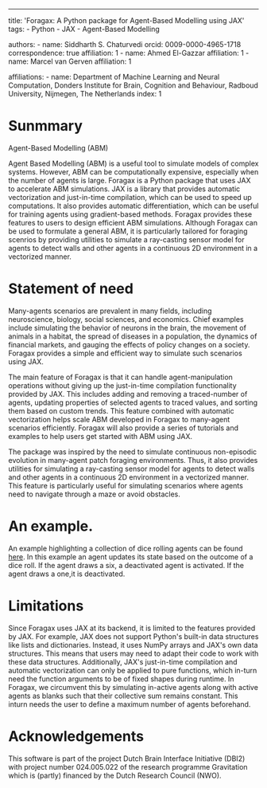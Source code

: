 ---
title: 'Foragax: A Python package for Agent-Based Modelling using JAX'
tags:
    - Python
    - JAX
    - Agent-Based Modelling

authors:
    - name: Siddharth S. Chaturvedi
      orcid: 0009-0000-4965-1718
      correspondence: true
      affiliation: 1
    - name: Ahmed El-Gazzar
      affiliation: 1
    - name: Marcel van Gerven
      affiliation: 1

affiliations:
    - name: Department of Machine Learning and Neural Computation, Donders Institute for Brain, Cognition and Behaviour, Radboud University, Nijmegen, The Netherlands
      index: 1

# Sunmmary

Agent-Based Modelling (ABM) 

Agent Based Modelling (ABM) is a useful tool to simulate models of complex systems. However, ABM can be computationally expensive, especially when the number of agents is large. Foragax is a Python package that uses JAX to accelerate ABM simulations. JAX is a library that provides automatic vectorization and just-in-time compilation, which can be used to speed up computations. It also provides automatic differentiation, which can be useful for training agents using gradient-based methods. Foragax provides these features to users to design efficient ABM simulations. Although Foragax can be used to formulate a general ABM, it is particularly tailored for foraging scenrios by providing utilities to simulate a ray-casting sensor model for agents to detect walls and other agents in a continuous 2D environment in a vectorized manner.


# Statement of need

Many-agents scenarios are prevalent in many fields, including neuroscience, biology, social sciences, and economics. Chief examples include simulating the behavior of neurons in the brain, the movement of animals in a habitat, the spread of diseases in a population, the dynamics of financial markets, and gauging the effects of policy changes on a society. Foragax provides a simple and efficient way to simulate such scenarios using JAX.

The main feature of Foragax is that it can handle agent-manipulation operations without giving up the just-in-time compilation functionality provided by JAX. This includes adding and removing a traced-number of agents, updating properties of selected agents to traced values, and sorting them based on custom trends. This feature combined with automatic vectorization helps scale ABM developed in Foragax to many-agent scenarios efficiently. Foragax will also provide a series of tutorials and examples to help users get started with ABM using JAX.

The package was inspired by the need to simulate continuous non-episodic evolution in many-agent patch foraging environments. Thus, it also provides utilities for simulating a ray-casting sensor model for agents to detect walls and other agents in a continuous 2D environment in a vectorized manner. This feature is particularly useful for simulating scenarios where agents need to navigate through a maze or avoid obstacles.

# An example.
An example highlighting a collection of dice rolling agents can be found [here](https://github.com/i-m-iron-man/Foragax/blob/main/examples/hello_world/hello_world.ipynb). In this example an agent updates its state based on the outcome of a dice roll. If the agent draws a six, a deactivated agent is activated. If the agent draws a one,it is deactivated.

# Limitations

Since Foragax uses JAX at its backend, it is limited to the features provided by JAX. For example, JAX does not support Python's built-in data structures like lists and dictionaries. Instead, it uses NumPy arrays and JAX's own data structures. This means that users may need to adapt their code to work with these data structures. Additionally, JAX's just-in-time compilation and automatic vectorization can only be applied to pure functions, which in-turn need the function arguments to be of fixed shapes during runtime. In Foragax, we circumvent this by simulating in-active agents along with active agents as blanks such that their collective sum remains constant. This inturn needs the user to define a maximum number of agents beforehand.


# Acknowledgements
This software is part of the project Dutch Brain Interface Initiative (DBI2) with project number 024.005.022 of the research programme Gravitation which is (partly) financed by the Dutch Research Council (NWO).







    